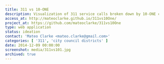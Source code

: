 ```yaml
---
title: 311 vs 10-ONE
description: Visualization of 311 service calls broken down by 10-ONE city council district.
access_at: http://mateoclarke.github.io/311vs10One/
project_at: https://github.com/mateoclarke/311vs10One
type: web application
status: ideation
contact: 'Mateo Clarke <mateo.clarke@gmail.com>'
categories: [ '311', 'city council districts' ]
date: 2014-12-09 00:00:00
screenshot: media/311vs101.jpg
archived: true
---
```

